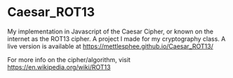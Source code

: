 # Caesar_ROT13
My implementation in Javascript of the Caesar Cipher, or known on the internet as the ROT13 cipher.
A project I made for my cryptography class.
A live version is available at https://mettlesphee.github.io/Caesar_ROT13/

For more info on the cipher/algorithm, visit https://en.wikipedia.org/wiki/ROT13
